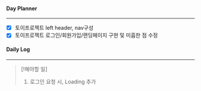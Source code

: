 
#### Day Planner
---
- [x] 토이프로젝트 left header, nav구성
- [x] 토이프로젝트 로그인/회원가입/랜딩페이지 구현 및 미흡한 점 수정

#### Daily Log
---
> [!해야할 일]
> 1. 로그인 요청 시, Loading 추가
